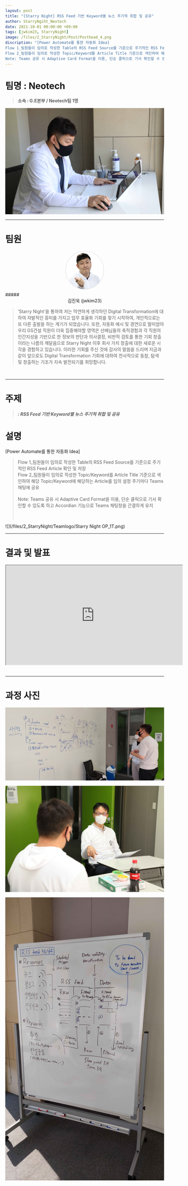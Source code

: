 ```yaml
---
layout: post
title: "[Starry Night] RSS Feed 기반 Keyword별 뉴스 주기적 취합 및 공유"
author: StarryNgiht_Neotech
date: 2021-10-01 00:00:00 +09:00
tags: [jwkim23, StarryNight]
image: /files/2_StarryNight/Post/Posthead_4.png
discription: "[Power Automate를 통한 자동화 Idea]
Flow 1_팀원들이 임의로 작성한 Table의 RSS Feed Source를 기준으로 주기적인 RSS Feed Article 확인 및 저장
Flow 2_팀원들이 임의로 작성한 Topic/Keyword를 Article Title 기준으로 색인하여 해당 Topic/Keyword에 해당하는 Article를 임의 설정 주기마다 Teams 채팅에 공유
Note: Teams 공유 시 Adaptive Card Format을 이용, 단순 클릭으로 기사 확인할 수 있도록 하고 Accordian 기능으로 Teams 채팅창을 간결하게 유지"
---
```



# 팀명 : Neotech

> **소속 : G.E본부 / Neotech팀 1명**

![](/files/2_StarryNight/Post/1/2_1_pic_T.jpg)

----------------------------------------------------------------------------------------

# 팀원

<center><img src="/files/2_StarryNight/Post/1/01-0.jpg" style="width:120px; height:120px; border-radius:50%; border: 1px solid #ccc; margin-bottom: 5px;"></center>
##### <center>김진욱 (jwkim23)</center>

>‘Starry Night’을 통하여 저는 막연하게 생각하던 Digital Transformation에 대하여 자발적인 흥미를 가지고 업무 효율화 기회를 찾기 시작하여, 개인적으로는 또 다른 출발을 하는 계기가 되었습니다. 또한, 자동화 예시 및 경연으로 말미암아 우리 GS건설 직원이 더욱 집중해야할 영역은 선배님들의 축적경험과 각 직원의 인간지성을 기반으로 한 정보의 판단과 의사결정, 비판적 검토를 통한 기회 창출이라는 나름의 깨달음으로 Starry Night 이후 회사 가치 창출에 대한 새로운 시각을 경험하고 있습니다. 이러한 기회를 주신 것에 감사의 말씀을 드리며 지금과 같이 앞으로도 Digital Transformation 기회에 대하여 전사적으로 동참, 탐색 및 창출하는 기조가 지속 발전되기를 희망합니다.

<br>

----------------------------------------------------------------------------------------

# 주제 
> ##### : RSS Feed 기반 Keyword별 뉴스 주기적 취합 및 공유


# 설명
[Power Automate를 통한 자동화 Idea]<br>
>Flow 1_팀원들이 임의로 작성한 Table의 RSS Feed Source를 기준으로 주기적인 RSS Feed Article 확인 및 저장<br>Flow 2_팀원들이 임의로 작성한 Topic/Keyword를 Article Title 기준으로 색인하여 해당 Topic/Keyword에 해당하는 Article를 임의 설정 주기마다 Teams 채팅에 공유<br><br>Note: Teams 공유 시 Adaptive Card Format을 이용, 단순 클릭으로 기사 확인할 수 있도록 하고 Accordian 기능으로 Teams 채팅창을 간결하게 유지
<br><br><br>

![](/files/2_StarryNight/Teamlogo/Starry Night OP_1T.png)

----------------------------------------------------------------------------------------

# 결과 및 발표

<div class="video-container" align="center">
	<iframe width="560" height="315" src="https://www.youtube.com/embed/LcuvNTYsANA" title="YouTube video player" frameborder="1" allow="accelerometer; autoplay; clipboard-write; encrypted-media; gyroscope; picture-in-picture" allowfullscreen></iframe>
</div><br>

----------------------------------------------------------------------------------------

# 과정 사진

![](/files/2_StarryNight/Post/1/2_1_pic_A.jpg)

![](/files/2_StarryNight/Post/1/2_1_B.jpg)

![](/files/2_StarryNight/Post/1/2_1_pic_B.jpg)
